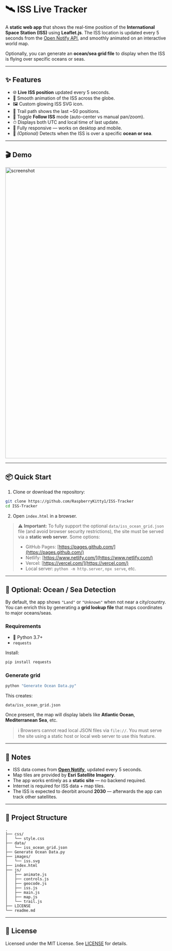 # 🛰 ISS Live Tracker

A **static web app** that shows the real-time position of the **International Space Station (ISS)** using **Leaflet.js**.
The ISS location is updated every 5 seconds from the [Open Notify API](http://open-notify.org/), and smoothly animated on an interactive world map.

Optionally, you can generate an **ocean/sea grid file** to display when the ISS is flying over specific oceans or seas.

---

## ✨ Features

* 🌐 **Live ISS position** updated every 5 seconds.
* 🚀 Smooth animation of the ISS across the globe.
* 🖼 Custom glowing ISS SVG icon.
* 📍 Trail path shows the last \~50 positions.
* 🔄 Toggle **Follow ISS** mode (auto-center vs manual pan/zoom).
* ⏱ Displays both UTC and local time of last update.
* 📱 Fully responsive — works on desktop and mobile.
* 🌊 *(Optional)* Detects when the ISS is over a specific **ocean or sea**.

---

## 🎬 Demo

<img width="1266" height="907" alt="screenshot" src="https://github.com/user-attachments/assets/e0b59567-06cb-47b4-90ef-29f362509ce2" />

---

## 📦 Quick Start

1. Clone or download the repository:

```bash
git clone https://github.com/RaspberryKitty1/ISS-Tracker
cd ISS-Tracker
```

2. Open `index.html` in a browser.

> ⚠️ **Important:** To fully support the optional `data/iss_ocean_grid.json` file (and avoid browser security restrictions), the site must be served via a **static web server**. Some options:
>
> * GitHub Pages: [https://pages.github.com/](https://pages.github.com/)
> * Netlify: [https://www.netlify.com/](https://www.netlify.com/)
> * Vercel: [https://vercel.com/](https://vercel.com/)
> * Local server: `python -m http.server`, `npx serve`, etc.

---

## 🌊 Optional: Ocean / Sea Detection

By default, the app shows `"Land"` or `"Unknown"` when not near a city/country.
You can enrich this by generating a **grid lookup file** that maps coordinates to major oceans/seas.

### Requirements

* 🐍 Python 3.7+
* `requests`

Install:

```bash
pip install requests
```

### Generate grid

```bash
python "Generate Ocean Data.py"
```

This creates:

```plaintext
data/iss_ocean_grid.json
```

Once present, the map will display labels like **Atlantic Ocean**, **Mediterranean Sea**, etc.

> ℹ️ Browsers cannot read local JSON files via `file://`. You must serve the site using a static host or local web server to use this feature.

---

## 📝 Notes

* ISS data comes from **[Open Notify](http://open-notify.org/)**, updated every 5 seconds.
* Map tiles are provided by **Esri Satellite Imagery**.
* The app works entirely as a **static site** — no backend required.
* Internet is required for ISS data + map tiles.
* The ISS is expected to deorbit around **2030** — afterwards the app can track other satellites.

---

## 📁 Project Structure

```plaintext
.
├── css/
│   └── style.css
├── data/
│   └── iss_ocean_grid.json
├── Generate Ocean Data.py
├── images/
│   └── iss.svg
├── index.html
├── js/
│   ├── animate.js
│   ├── controls.js
│   ├── geocode.js
│   ├── iss.js
│   ├── main.js
│   ├── map.js
│   └── trail.js
├── LICENSE
└── readme.md
```

---

## 📜 License

Licensed under the MIT License.
See [LICENSE](LICENSE) for details.


